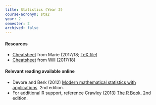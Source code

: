 ```yaml
---
title: Statistics (Year 2)
course-acronym: sta2
year: 2
semester: 2
archived: false
---
```


#### Resources

- [Cheatsheet](resources/math2/sta2/stats.pdf) from Marie (2017/18; [TeX file](https://github.com/mariegold/cheatsheets/tree/master/STATS-Y2))
- [Cheatsheet](resources/math2/sta2/Statistics_Formula_Sheet.pdf) from Will (2017/18)

#### Relevant reading available online

- Devore and Berk (2012) [Modern mathematical statistics with applications](https://discovered.ed.ac.uk/permalink/f/1s15qcp/TN_cdi_askewsholts_vlebooks_9781461403913). 2nd edition.
- For additional R support, reference Crawley (2013) [The R Book](https://discovered.ed.ac.uk/permalink/f/1s15qcp/TN_cdi_skillsoft_books24x7_bks00044455). 2nd edition.